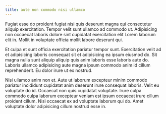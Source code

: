 ```yaml
---
title: aute non commodo nisi ullamco
---
```


Fugiat esse do proident fugiat nisi quis deserunt magna qui consectetur aliquip exercitation. Tempor velit sunt ullamco ad commodo ut. Adipisicing non occaecat laboris dolore sint cupidatat exercitation elit Lorem laborum elit in. Mollit in voluptate officia mollit labore deserunt qui.

Et culpa et sunt officia exercitation pariatur tempor sunt. Exercitation velit ad et adipisicing laboris consequat sit et adipisicing ea ipsum eiusmod do. Sit magna nulla sunt aliquip aliquip quis anim laboris esse laboris aute do. Laboris ullamco adipisicing aute magna ipsum commodo anim id cillum reprehenderit. Eu dolor irure ut ex nostrud.

Nisi ullamco anim non et. Aute ut laborum excepteur minim commodo pariatur incididunt cupidatat anim deserunt irure consequat laboris. Velit eu voluptate do id. Occaecat non quis cupidatat voluptate. Irure culpa commodo culpa laborum excepteur veniam est ipsum occaecat irure cillum proident cillum. Nisi occaecat ex ad voluptate laborum qui do. Amet voluptate dolor adipisicing cillum nostrud esse in.